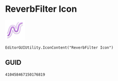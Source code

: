 # ReverbFilter Icon
![](/img/ReverbFilter%20Icon.png)

``` CSharp
EditorGUIUtility.IconContent("ReverbFilter Icon")
```
## GUID
```
410458467150176819
```

